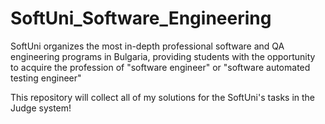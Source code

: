 # SoftUni_Software_Engineering

SoftUni organizes the most in-depth professional software and QA engineering programs in Bulgaria, providing students with the opportunity to acquire the profession of "software engineer" or "software automated testing engineer"


This repository will collect all of my solutions for the SoftUni's tasks in the Judge system!
